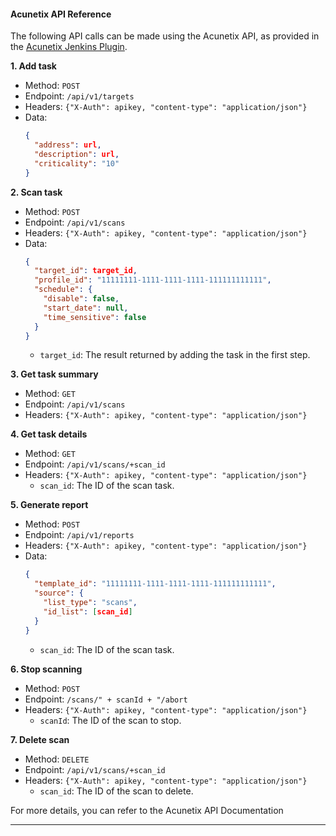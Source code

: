 #### Acunetix API Reference

The following API calls can be made using the Acunetix API, as provided in the [Acunetix Jenkins Plugin](https://github.com/jenkinsci/acunetix-plugin/blob/master/src/main/java/com/acunetix/Engine.java).

**1. Add task**

- Method: `POST`
- Endpoint: `/api/v1/targets`
- Headers: `{"X-Auth": apikey, "content-type": "application/json"}`
- Data:
  ```json
  {
    "address": url,
    "description": url,
    "criticality": "10"
  }
  ```

**2. Scan task**

- Method: `POST`
- Endpoint: `/api/v1/scans`
- Headers: `{"X-Auth": apikey, "content-type": "application/json"}`
- Data:
  ```json
  {
    "target_id": target_id,
    "profile_id": "11111111-1111-1111-1111-111111111111",
    "schedule": {
      "disable": false,
      "start_date": null,
      "time_sensitive": false
    }
  }
  ```
  - `target_id`: The result returned by adding the task in the first step.

**3. Get task summary**

- Method: `GET`
- Endpoint: `/api/v1/scans`
- Headers: `{"X-Auth": apikey, "content-type": "application/json"}`

**4. Get task details**

- Method: `GET`
- Endpoint: `/api/v1/scans/+scan_id`
- Headers: `{"X-Auth": apikey, "content-type": "application/json"}`
  - `scan_id`: The ID of the scan task.

**5. Generate report**

- Method: `POST`
- Endpoint: `/api/v1/reports`
- Headers: `{"X-Auth": apikey, "content-type": "application/json"}`
- Data:
  ```json
  {
    "template_id": "11111111-1111-1111-1111-111111111111",
    "source": {
      "list_type": "scans",
      "id_list": [scan_id]
    }
  }
  ```
  - `scan_id`: The ID of the scan task.

**6. Stop scanning**

- Method: `POST`
- Endpoint: `/scans/" + scanId + "/abort`
- Headers: `{"X-Auth": apikey, "content-type": "application/json"}`
  - `scanId`: The ID of the scan to stop.

**7. Delete scan**

- Method: `DELETE`
- Endpoint: `/api/v1/scans/+scan_id`
- Headers: `{"X-Auth": apikey, "content-type": "application/json"}`
  - `scan_id`: The ID of the scan to delete.

For more details, you can refer to the Acunetix API Documentation

---